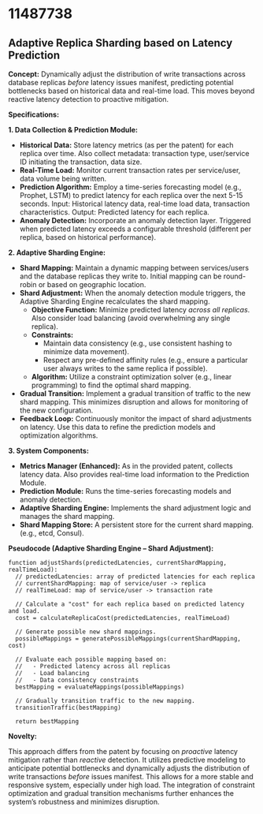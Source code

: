 # 11487738

## Adaptive Replica Sharding based on Latency Prediction

**Concept:** Dynamically adjust the distribution of write transactions across database replicas *before* latency issues manifest, predicting potential bottlenecks based on historical data and real-time load. This moves beyond reactive latency detection to proactive mitigation.

**Specifications:**

**1. Data Collection & Prediction Module:**

*   **Historical Data:** Store latency metrics (as per the patent) for each replica over time. Also collect metadata: transaction type, user/service ID initiating the transaction, data size.
*   **Real-Time Load:** Monitor current transaction rates per service/user, data volume being written.
*   **Prediction Algorithm:** Employ a time-series forecasting model (e.g., Prophet, LSTM) to predict latency for each replica over the next 5-15 seconds.  Input: Historical latency data, real-time load data, transaction characteristics. Output: Predicted latency for each replica.
*   **Anomaly Detection:** Incorporate an anomaly detection layer. Triggered when predicted latency exceeds a configurable threshold (different per replica, based on historical performance).

**2. Adaptive Sharding Engine:**

*   **Shard Mapping:** Maintain a dynamic mapping between services/users and the database replicas they write to.  Initial mapping can be round-robin or based on geographic location.
*   **Shard Adjustment:** When the anomaly detection module triggers, the Adaptive Sharding Engine recalculates the shard mapping.
    *   **Objective Function:** Minimize predicted latency *across all replicas*.  Also consider load balancing (avoid overwhelming any single replica).
    *   **Constraints:**
        *   Maintain data consistency (e.g., use consistent hashing to minimize data movement).
        *   Respect any pre-defined affinity rules (e.g., ensure a particular user always writes to the same replica if possible).
    *   **Algorithm:**  Utilize a constraint optimization solver (e.g., linear programming) to find the optimal shard mapping.
*   **Gradual Transition:** Implement a gradual transition of traffic to the new shard mapping. This minimizes disruption and allows for monitoring of the new configuration.
*    **Feedback Loop:** Continuously monitor the impact of shard adjustments on latency. Use this data to refine the prediction models and optimization algorithms.

**3. System Components:**

*   **Metrics Manager (Enhanced):**  As in the provided patent, collects latency data. Also provides real-time load information to the Prediction Module.
*   **Prediction Module:** Runs the time-series forecasting models and anomaly detection.
*   **Adaptive Sharding Engine:** Implements the shard adjustment logic and manages the shard mapping.
*   **Shard Mapping Store:** A persistent store for the current shard mapping. (e.g., etcd, Consul).

**Pseudocode (Adaptive Sharding Engine – Shard Adjustment):**

```
function adjustShards(predictedLatencies, currentShardMapping, realTimeLoad):
  // predictedLatencies: array of predicted latencies for each replica
  // currentShardMapping: map of service/user -> replica
  // realTimeLoad: map of service/user -> transaction rate

  // Calculate a "cost" for each replica based on predicted latency and load.
  cost = calculateReplicaCost(predictedLatencies, realTimeLoad)

  // Generate possible new shard mappings.
  possibleMappings = generatePossibleMappings(currentShardMapping, cost)

  // Evaluate each possible mapping based on:
  //   - Predicted latency across all replicas
  //   - Load balancing
  //   - Data consistency constraints
  bestMapping = evaluateMappings(possibleMappings)

  // Gradually transition traffic to the new mapping.
  transitionTraffic(bestMapping)

  return bestMapping
```

**Novelty:**

This approach differs from the patent by focusing on *proactive* latency mitigation rather than *reactive* detection.  It utilizes predictive modeling to anticipate potential bottlenecks and dynamically adjusts the distribution of write transactions *before* issues manifest. This allows for a more stable and responsive system, especially under high load.  The integration of constraint optimization and gradual transition mechanisms further enhances the system’s robustness and minimizes disruption.